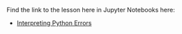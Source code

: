 Find the link to the lesson here in Jupyter Notebooks here:

- [Interpreting Python Errors](https://github.com/data-bootcamp-v4/lessons/1_intro_to_python/quest/self_guided_lessons/blob/main/1.1_self_guided_reading_errors.ipynb)